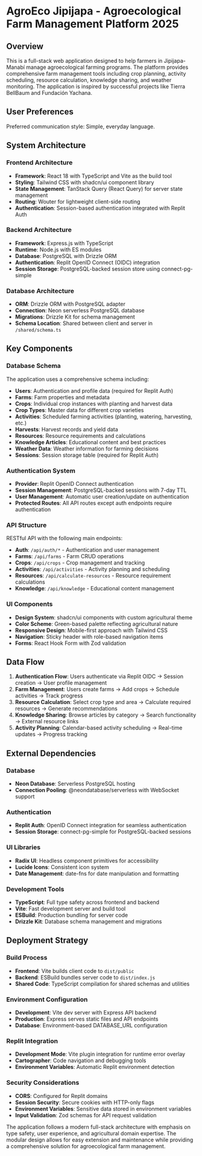 # AgroEco Jipijapa - Agroecological Farm Management Platform 2025

## Overview

This is a full-stack web application designed to help farmers in Jipijapa-Manabí manage agroecological farming programs. The platform provides comprehensive farm management tools including crop planning, activity scheduling, resource calculation, knowledge sharing, and weather monitoring. The application is inspired by successful projects like Tierra BellBaum and Fundación Yachana.

## User Preferences

Preferred communication style: Simple, everyday language.

## System Architecture

### Frontend Architecture
- **Framework**: React 18 with TypeScript and Vite as the build tool
- **Styling**: Tailwind CSS with shadcn/ui component library
- **State Management**: TanStack Query (React Query) for server state management
- **Routing**: Wouter for lightweight client-side routing
- **Authentication**: Session-based authentication integrated with Replit Auth

### Backend Architecture
- **Framework**: Express.js with TypeScript
- **Runtime**: Node.js with ES modules
- **Database**: PostgreSQL with Drizzle ORM
- **Authentication**: Replit OpenID Connect (OIDC) integration
- **Session Storage**: PostgreSQL-backed session store using connect-pg-simple

### Database Architecture
- **ORM**: Drizzle ORM with PostgreSQL adapter
- **Connection**: Neon serverless PostgreSQL database
- **Migrations**: Drizzle Kit for schema management
- **Schema Location**: Shared between client and server in `/shared/schema.ts`

## Key Components

### Database Schema
The application uses a comprehensive schema including:
- **Users**: Authentication and profile data (required for Replit Auth)
- **Farms**: Farm properties and metadata
- **Crops**: Individual crop instances with planting and harvest data
- **Crop Types**: Master data for different crop varieties
- **Activities**: Scheduled farming activities (planting, watering, harvesting, etc.)
- **Harvests**: Harvest records and yield data
- **Resources**: Resource requirements and calculations
- **Knowledge Articles**: Educational content and best practices
- **Weather Data**: Weather information for farming decisions
- **Sessions**: Session storage table (required for Replit Auth)

### Authentication System
- **Provider**: Replit OpenID Connect authentication
- **Session Management**: PostgreSQL-backed sessions with 7-day TTL
- **User Management**: Automatic user creation/update on authentication
- **Protected Routes**: All API routes except auth endpoints require authentication

### API Structure
RESTful API with the following main endpoints:
- **Auth**: `/api/auth/*` - Authentication and user management
- **Farms**: `/api/farms` - Farm CRUD operations
- **Crops**: `/api/crops` - Crop management and tracking
- **Activities**: `/api/activities` - Activity planning and scheduling
- **Resources**: `/api/calculate-resources` - Resource requirement calculations
- **Knowledge**: `/api/knowledge` - Educational content management

### UI Components
- **Design System**: shadcn/ui components with custom agricultural theme
- **Color Scheme**: Green-based palette reflecting agricultural nature
- **Responsive Design**: Mobile-first approach with Tailwind CSS
- **Navigation**: Sticky header with role-based navigation items
- **Forms**: React Hook Form with Zod validation

## Data Flow

1. **Authentication Flow**: Users authenticate via Replit OIDC → Session creation → User profile management
2. **Farm Management**: Users create farms → Add crops → Schedule activities → Track progress
3. **Resource Calculation**: Select crop type and area → Calculate required resources → Generate recommendations
4. **Knowledge Sharing**: Browse articles by category → Search functionality → External resource links
5. **Activity Planning**: Calendar-based activity scheduling → Real-time updates → Progress tracking

## External Dependencies

### Database
- **Neon Database**: Serverless PostgreSQL hosting
- **Connection Pooling**: @neondatabase/serverless with WebSocket support

### Authentication
- **Replit Auth**: OpenID Connect integration for seamless authentication
- **Session Storage**: connect-pg-simple for PostgreSQL-backed sessions

### UI Libraries
- **Radix UI**: Headless component primitives for accessibility
- **Lucide Icons**: Consistent icon system
- **Date Management**: date-fns for date manipulation and formatting

### Development Tools
- **TypeScript**: Full type safety across frontend and backend
- **Vite**: Fast development server and build tool
- **ESBuild**: Production bundling for server code
- **Drizzle Kit**: Database schema management and migrations

## Deployment Strategy

### Build Process
- **Frontend**: Vite builds client code to `dist/public`
- **Backend**: ESBuild bundles server code to `dist/index.js`
- **Shared Code**: TypeScript compilation for shared schemas and utilities

### Environment Configuration
- **Development**: Vite dev server with Express API backend
- **Production**: Express serves static files and API endpoints
- **Database**: Environment-based DATABASE_URL configuration

### Replit Integration
- **Development Mode**: Vite plugin integration for runtime error overlay
- **Cartographer**: Code navigation and debugging tools
- **Environment Variables**: Automatic Replit environment detection

### Security Considerations
- **CORS**: Configured for Replit domains
- **Session Security**: Secure cookies with HTTP-only flags
- **Environment Variables**: Sensitive data stored in environment variables
- **Input Validation**: Zod schemas for API request validation

The application follows a modern full-stack architecture with emphasis on type safety, user experience, and agricultural domain expertise. The modular design allows for easy extension and maintenance while providing a comprehensive solution for agroecological farm management.